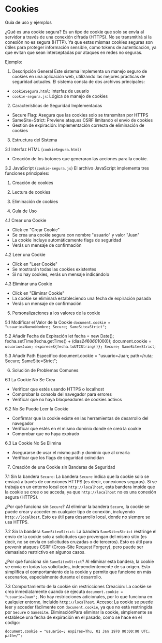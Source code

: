 # Cookies
Guia de uso y ejemplos

¿Qué es una cookie segura?
Es un tipo de cookie que solo se envía al servidor a través de una conexión cifrada (HTTPS). No se transmitirá si la conexión no es segura (HTTP). Ya que estas mismas cookies seguras son útiles para proteger información sensible, como tokens de autenticación, ya que evitan que sean interceptadas por ataques en redes no seguras.

Ejemplo: 

1. Descripción General
Este sistema implementa un manejo seguro de cookies en una aplicación web, utilizando las mejores prácticas de seguridad actuales. El sistema consta de dos archivos principales:
- `cookieSegura.html`: Interfaz de usuario
- `cookie-segura.js`: Lógica de manejo de cookies

2. Características de Seguridad Implementadas
- Secure Flag: Asegura que las cookies solo se transmitan por HTTPS
- SameSite=Strict: Previene ataques CSRF limitando el envío de cookies
- Gestión de expiración: Implementación correcta de eliminación de cookies

3. Estructura del Sistema

3.1 Interfaz HTML (`cookieSegura.html`)
- Creación de los botones que generaran las acciones para la cookie.

3.2 JavaScript (`cookie-segura.js`)
El archivo JavaScript implementa tres funciones principales:
1. Creación de cookies
2. Lectura de cookies
3. Eliminación de cookies

4. Guía de Uso

4.1 Crear una Cookie
- Click en "Crear Cookie"
- Se crea una cookie segura con nombre "usuario" y valor "Juan"
- La cookie incluye automáticamente flags de seguridad
- Verás un mensaje de confirmación

4.2 Leer una Cookie
- Click en "Leer Cookie"
- Se mostrarán todas las cookies existentes
- Si no hay cookies, verás un mensaje indicándolo

4.3 Eliminar una Cookie
- Click en "Eliminar Cookie"
- La cookie se eliminará estableciendo una fecha de expiración pasada
- Verás un mensaje de confirmación

5. Personalizaciones a los valores de la cookie

5.1 Modificar el Valor de la Cookie
`document.cookie = "usuario=NuevoNombre; Secure; SameSite=Strict";`

5.2 Añadir Fecha de Expiración
let fecha = new Date();
fecha.setTime(fecha.getTime() + (dias*24*60*60*1000));
document.cookie = `usuario=Juan; expires=${fecha.toUTCString()}; Secure; SameSite=Strict`;


5.3 Añadir Path Específico
document.cookie = "usuario=Juan; path=/ruta; Secure; SameSite=Strict";

6. Solución de Problemas Comunes

6.1 La Cookie No Se Crea
- Verificar que estés usando HTTPS o localhost
- Comprobar la consola del navegador para errores
- Verificar que no haya bloqueadores de cookies activos

6.2 No Se Puede Leer la Cookie
- Confirmar que la cookie existe en las herramientas de desarrollo del navegador
- Verificar que estés en el mismo dominio donde se creó la cookie
- Comprobar que no haya expirado

6.3 La Cookie No Se Elimina
- Asegurarse de usar el mismo path y dominio que al crearla
- Verificar que los flags de seguridad coincidan

7. Creación de una Cookie sin Banderas de Seguridad

7.1 Sin la bandera `Secure`:
La bandera `Secure` indica que la cookie solo se enviará a través de conexiones HTTPS (es decir, conexiones seguras). Si se trabaja en un entorno local con `http://localhost`, esta bandera impide que la cookie se cree o se acceda, ya que `http://localhost` no es una conexión segura (HTTPS).

¿Por qué funciona sin `Secure`?
Al eliminar la bandera `Secure`, la cookie se puede crear y acceder en cualquier tipo de conexión, incluyendo `http://localhost`. Esto es útil para desarrollo local, donde no siempre se usa HTTPS.

7.2 Sin la bandera `SameSite=Strict`:
La bandera `SameSite=Strict` restringe el envío de la cookie solo a solicitudes que provengan del mismo sitio (es decir, no se envía en solicitudes cruzadas o de terceros). Esto es útil para prevenir ataques CSRF (Cross-Site Request Forgery), pero puede ser demasiado restrictivo en algunos casos.

¿Por qué funciona sin `SameSite=Strict`?
Al eliminar esta bandera, la cookie se envía en todas las solicitudes, independientemente de su origen. Esto simplifica el comportamiento de la cookie y permite que funcione en más escenarios, especialmente durante el desarrollo.

7.3 Comportamiento de la cookie sin restricciones
Creación: La cookie se crea inmediatamente cuando se ejecuta `document.cookie = "usuario=Juan";`. No hay restricciones adicionales, por lo que funciona en cualquier entorno, incluido `http://localhost`.
Acceso: La cookie se puede leer y acceder fácilmente con `document.cookie`, ya que no está restringida por `Secure` o `SameSite`.
EliminaciónPara eliminar la cookie, simplemente se establece una fecha de expiración en el pasado, como se hace en el código:

`document.cookie = "usuario=; expires=Thu, 01 Jan 1970 00:00:00 UTC; path=/";`